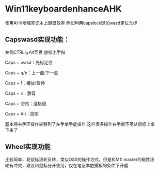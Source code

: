 # Win11keyboardenhanceAHK
使用AHK增强笔记本上键盘效率 例如利用capslock键加wasd定位光标

## Capswasd实现功能：

左侧CTRL与Alt互换 放松小手指

Caps + wasd：光标定位

Caps + q/e：上一曲/下一曲

Caps + f：播放/暂停

Caps + x：静音

Caps + 空格：退格键

Caps + Alt：回车

基本将右手区操作转移到了左手单手能操作
这样很多操作右手就不用从鼠标上拿下来了

## Wheel实现功能

比较简单，将鼠标滚轮反转，类似OSX的操作方式，但是和MX master的磁性滚轮有冲突，建议和鼠标分开使用，仅在笔记本触摸板的条件下开启
